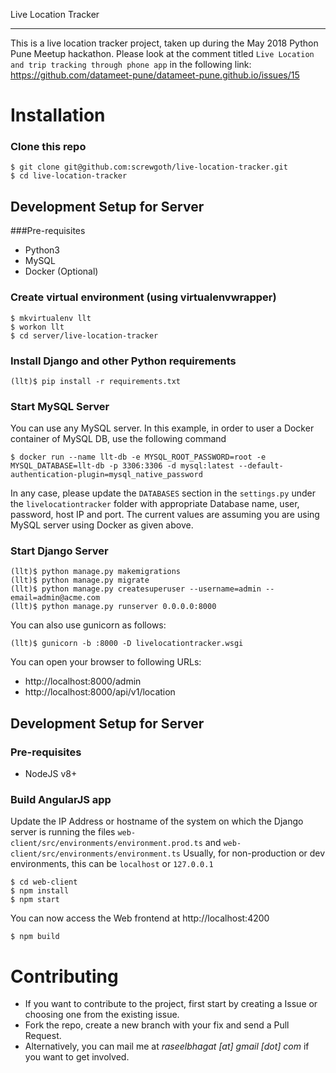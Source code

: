 Live Location Tracker
*********************
This is a live location tracker project, taken up during the May 2018 Python Pune Meetup hackathon.
Please look at the comment titled `Live Location and trip tracking through phone app` in the following link:
https://github.com/datameet-pune/datameet-pune.github.io/issues/15


# Installation

### Clone this repo
```
$ git clone git@github.com:screwgoth/live-location-tracker.git
$ cd live-location-tracker
```

## Development Setup for Server

###Pre-requisites
* Python3
* MySQL
* Docker (Optional)

### Create virtual environment (using virtualenvwrapper)
```
$ mkvirtualenv llt
$ workon llt
$ cd server/live-location-tracker
```

### Install Django and other Python requirements
```
(llt)$ pip install -r requirements.txt
```

### Start MySQL Server
You can use any MySQL server. 
In  this example, in order to user a Docker container of MySQL DB, use the following command
```
$ docker run --name llt-db -e MYSQL_ROOT_PASSWORD=root -e MYSQL_DATABASE=llt-db -p 3306:3306 -d mysql:latest --default-authentication-plugin=mysql_native_password
```
In any case, please update the `DATABASES` section in the `settings.py` under the `livelocationtracker` folder with appropriate Database name, user, password, host IP and port. The current values are assuming you are using MySQL server using Docker as given above.

### Start Django Server
```
(llt)$ python manage.py makemigrations
(llt)$ python manage.py migrate
(llt)$ python manage.py createsuperuser --username=admin --email=admin@acme.com
(llt)$ python manage.py runserver 0.0.0.0:8000
```
You can also use gunicorn as follows:
```
(llt)$ gunicorn -b :8000 -D livelocationtracker.wsgi
```

You can open your browser to following URLs:
* http://localhost:8000/admin
* http://localhost:8000/api/v1/location

## Development Setup for Server

### Pre-requisites
* NodeJS v8+

### Build AngularJS app
Update the IP Address or hostname of the system on which the Django server is running the files `web-client/src/environments/environment.prod.ts` and `web-client/src/environments/environment.ts`
Usually, for non-production or dev environments, this can be `localhost` or `127.0.0.1`

```
$ cd web-client
$ npm install
$ npm start
```
You can now access the Web frontend at http://localhost:4200
```
$ npm build
```


# Contributing
* If you want to contribute to the project, first start by creating a Issue or choosing one from the existing issue.
* Fork the repo, create a new branch with your fix and send a Pull Request.
* Alternatively, you can mail me at _raseelbhagat [at] gmail [dot] com_ if you want to get involved.
